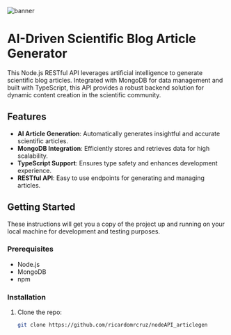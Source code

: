 ![banner](https://fiverr-res.cloudinary.com/images/t_main1,q_auto,f_auto,q_auto,f_auto/gigs/315108852/original/b32f19504ef9c812e4f08c17f3e971f68d944d56/do-professional-rest-api-in-node-js-with-mongodb-and-ms-sql.png)


# AI-Driven Scientific Blog Article Generator

This Node.js RESTful API leverages artificial intelligence to generate scientific blog articles. Integrated with MongoDB for data management and built with TypeScript, this API provides a robust backend solution for dynamic content creation in the scientific community.

## Features

- **AI Article Generation**: Automatically generates insightful and accurate scientific articles.
- **MongoDB Integration**: Efficiently stores and retrieves data for high scalability.
- **TypeScript Support**: Ensures type safety and enhances development experience.
- **RESTful API**: Easy to use endpoints for generating and managing articles.

## Getting Started

These instructions will get you a copy of the project up and running on your local machine for development and testing purposes.

### Prerequisites

- Node.js
- MongoDB
- npm

### Installation

1. Clone the repo:
   ```bash
   git clone https://github.com/ricardomrcruz/nodeAPI_articlegen

